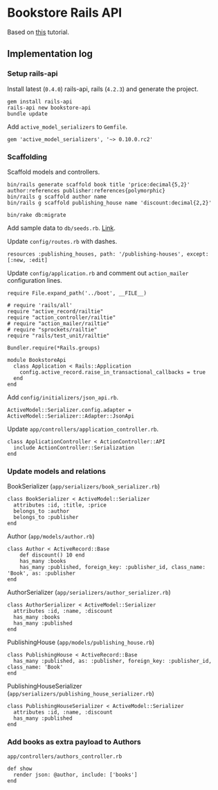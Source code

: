 # Bookstore Rails API

Based on [this](http://emberigniter.com/modern-bridge-ember-and-rails-5-with-json-api/) tutorial.

## Implementation log

### Setup rails-api

Install latest (`0.4.0`) rails-api, rails (`4.2.3`) and generate the project.

	gem install rails-api
	rails-api new bookstore-api
	bundle update

Add `active_model_serializers` to `Gemfile`.

	gem 'active_model_serializers', '~> 0.10.0.rc2'

### Scaffolding

Scaffold models and controllers.

	bin/rails generate scaffold book title 'price:decimal{5,2}' author:references publisher:references{polymorphic}
	bin/rails g scaffold author name
	bin/rails g scaffold publishing_house name 'discount:decimal{2,2}'

	bin/rake db:migrate

Add sample data to `db/seeds.rb`. [Link](https://github.com/szines/bookstore-api/blob/master/db/seeds.rb).

Update `config/routes.rb` with dashes.

    resources :publishing_houses, path: '/publishing-houses', except: [:new, :edit]

Update `config/application.rb` and comment out `action_mailer` configuration lines.

	require File.expand_path('../boot', __FILE__)

	# require 'rails/all'
	require "active_record/railtie"
	require "action_controller/railtie"
	# require "action_mailer/railtie"
	# require "sprockets/railtie"
	require "rails/test_unit/railtie"

	Bundler.require(*Rails.groups)

	module BookstoreApi
	  class Application < Rails::Application
	    config.active_record.raise_in_transactional_callbacks = true
	  end
	end

Add `config/initializers/json_api.rb`.

	ActiveModel::Serializer.config.adapter = ActiveModel::Serializer::Adapter::JsonApi

Update `app/controllers/application_controller.rb`.

    class ApplicationController < ActionController::API
      include ActionController::Serialization
    end

### Update models and relations

BookSerializer (`app/serializers/book_serializer.rb`)

    class BookSerializer < ActiveModel::Serializer
      attributes :id, :title, :price
      belongs_to :author
      belongs_to :publisher
    end

Author (`app/models/author.rb`)

    class Author < ActiveRecord::Base
        def discount() 10 end
        has_many :books
        has_many :published, foreign_key: :publisher_id, class_name: 'Book', as: :publisher
    end

AuthorSerializer (`app/serializers/author_serializer.rb`)

    class AuthorSerializer < ActiveModel::Serializer
      attributes :id, :name, :discount
      has_many :books
      has_many :published
    end

PublishingHouse (`app/models/publishing_house.rb`)

    class PublishingHouse < ActiveRecord::Base
      has_many :published, as: :publisher, foreign_key: :publisher_id, class_name: 'Book'
    end

PublishingHouseSerializer (`app/serializers/publishing_house_serializer.rb`)

    class PublishingHouseSerializer < ActiveModel::Serializer
      attributes :id, :name, :discount
      has_many :published
    end

### Add books as extra payload to Authors

`app/controllers/authors_controller.rb`

    def show
      render json: @author, include: ['books']
    end
